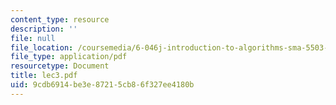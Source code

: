 ```yaml
---
content_type: resource
description: ''
file: null
file_location: /coursemedia/6-046j-introduction-to-algorithms-sma-5503-fall-2005/9cdb6914be3e87215cb86f327ee4180b_lec3.pdf
file_type: application/pdf
resourcetype: Document
title: lec3.pdf
uid: 9cdb6914-be3e-8721-5cb8-6f327ee4180b
---
```

